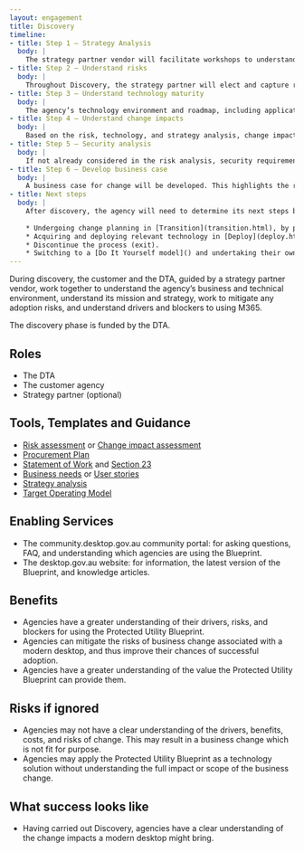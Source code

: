 ```yaml
---
layout: engagement 
title: Discovery 
timeline: 
- title: Step 1 – Strategy Analysis 
  body: | 
    The strategy partner vendor will facilitate workshops to understand the business and ICT environment that the agency operates in. A [people, process, and technology (POPIT) analysis]() will be conducted.  
- title: Step 2 – Understand risks  
  body: | 
    Throughout Discovery, the strategy partner will elect and capture risks and change impacts associated with adopting a modern desktop based on the Blueprint. A [SWOT analysis]() may assist this understanding.  
- title: Step 3 – Understand technology maturity 
  body: | 
    The agency’s technology environment and roadmap, including applications, licensing, hardware & peripherals, and technical support will be assessed. This technology environment will be compared to the Blueprint design.   
- title: Step 4 – Understand change impacts  
  body: | 
    Based on the risk, technology, and strategy analysis, change impacts will be captured in a [change impact assessment]().   
- title: Step 5 – Security analysis 
  body: | 
    If not already considered in the risk analysis, security requirements and obligations will be assessed against the Blueprint and relevant [Protected Security Policy Framework (PSPF)](https://www.protectivesecurity.gov.au/) policies.   
- title: Step 6 – Develop business case 
  body: | 
    A business case for change will be developed. This highlights the recommended path forward in terms of a) technology b) business change. It will also contain relevant high-level options, costs, benefits, disbenefits, assumptions and constraints.  
- title: Next steps  
  body: | 
    After discovery, the agency will need to determine its next steps based on the change impact assessment and associated recommendations. This may include, for example: 
    
    * Undergoing change planning in [Transition](transition.html), by partnering with the DTA in a [Do it with you](faq.html) model. 
    * Acquiring and deploying relevant technology in [Deploy](deploy.html). 
    * Discontinue the process (exit). 
    * Switching to a [Do It Yourself model]() and undertaking their own change management and technology journey to use the Blueprint.    
--- 
```


During discovery, the customer and the DTA, guided by a strategy partner vendor, work together to understand the agency’s business and technical environment, understand its mission and strategy, work to mitigate any adoption risks, and understand drivers and blockers to using M365. 

The discovery phase is funded by the DTA.  

## Roles 

* The DTA
* The customer agency
* Strategy partner (optional) 

## Tools, Templates and Guidance 

* [Risk assessment]() or [Change impact assessment]() 
* [Procurement Plan]() 
* [Statement of Work]() and [Section 23]() 
* [Business needs]() or [User stories]() 
* [Strategy analysis]() 
* [Target Operating Model]() 

## Enabling Services 

* The community.desktop.gov.au community portal: for asking questions, FAQ, and understanding which agencies are using the Blueprint.  
* The desktop.gov.au website: for information, the latest version of the Blueprint, and knowledge articles.   

## Benefits 

* Agencies have a greater understanding of their drivers, risks, and blockers for using the Protected Utility Blueprint. 
* Agencies can mitigate the risks of business change associated with a modern desktop, and thus improve their chances of successful adoption.   
* Agencies have a greater understanding of the value the Protected Utility Blueprint can provide them. 

## Risks if ignored 

* Agencies may not have a clear understanding of the drivers, benefits, costs, and risks of change. This may result in a business change which is not fit for purpose.  
* Agencies may apply the Protected Utility Blueprint as a technology solution without understanding the full impact or scope of the business change.  

## What success looks like  

* Having carried out Discovery, agencies have a clear understanding of the change impacts a modern desktop might bring.  
